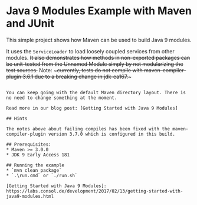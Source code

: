 # Java 9 Modules Example with Maven and JUnit
This simple project shows how Maven can be used to build Java 9 modules. 

It uses the `ServiceLoader` to load loosely coupled services from other modules.
~~It also demonstrates how methods in non-exported packages can be unit-tested from the 
Unnamed Module simply by not modularizing the test sources.~~ 
Note: ~~~currently, tests do not compile with maven-compiler-plugin 3.6.1 due to a breaking change in jdk-ea167.~~~

~~~ Hence `testSourceDirectory` entries are commented, hoping for an imminent fix.~~~

You can keep going with the default Maven directory layout. There is no need to change something at the moment.

Read more in our blog post: [Getting Started with Java 9 Modules]

## Hints

The notes above about failing compiles has been fixed with the maven-compiler-plugin version 3.7.0 which is configured in this build.

## Prerequisites:
* Maven >= 3.0.0
* JDK 9 Early Access 181

## Running the example
* `mvn clean package`
* `.\run.cmd` or `./run.sh`

[Getting Started with Java 9 Modules]: https://labs.consol.de/development/2017/02/13/getting-started-with-java9-modules.html
